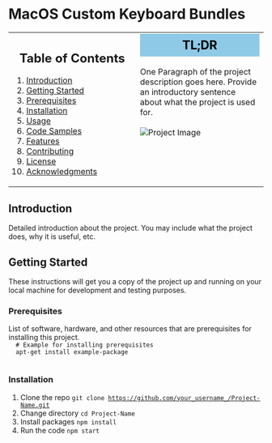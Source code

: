 <h1 style="your-style-here">MacOS Custom Keyboard Bundles</h1>

<!-- Main table for layout -->
<table>
<tr>

<!-- Left column for Table of Contents -->
<td width="50%" valign="top">
    <h2 align= center>
        <strong>Table of Contents</strong>
    </h2>


<div>

 1. [Introduction](#introduction)
 2. [Getting Started](#getting-started)
 3. [Prerequisites](#prerequisites)
 4. [Installation](#installation)
 5. [Usage](#usage)
 6. [Code Samples](#code-samples)
 7. [Features](#features)
 8. [Contributing](#contributing)
 9. [License](#license)
 10. [Acknowledgments](#acknowledgments)

</div>

</td>

<!-- Right column for Project Description -->
<td width="50%" valign="top">

<div style="background-color: #8ecae6; padding: 8px 0; text-align: center; color: black;">
    <h2 style="margin: 0 0;">
        <strong>TL;DR</strong>
    </h2>
</div>

<br>

<div>
One Paragraph of the project description goes here. Provide an introductory sentence about what the project is used for.
</div>

<br>

<img src="project-image-url" alt="Project Image">

<!-- Additional Sections here -->

</td>
</tr>
</table>

<h2 style="your-style-here" id="introduction">Introduction</h2>

<div>
  Detailed introduction about the project. You may include what the project does, why it is useful, etc.
</div>

<h2 id="getting-started" style="your-style-here">
    Getting Started
</h2>

<div>
  These instructions will get you a copy of the project up and running on your local machine for development and testing purposes.
</div>

<h3 style="your-style-here" id="prerequisites">Prerequisites</h3>

<div>
  List of software, hardware, and other resources that are prerequisites for installing this project.
  
  <code>
  # Example for installing prerequisites
  apt-get install example-package
  </code>
</div>

<h3 style="your-style-here" id="installation">Installation</h3>

<div>

1. Clone the repo
   <code>git clone https://github.com/your_username_/Project-Name.git</code>
2. Change directory
   <code>cd Project-Name</code>
3. Install packages
   <code>npm install</code>
4. Run the code
   <code>npm start</code>

</div>
